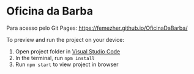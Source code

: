 
  # Oficina da Barba

Para acesso pelo Git Pages: https://femezher.github.io/OficinaDaBarba/

  To preview and run the project on your device:
  1) Open project folder in <a href="https://code.visualstudio.com/download">Visual Studio Code</a>
  2) In the terminal, run `npm install`
  3) Run `npm start` to view project in browser
  
